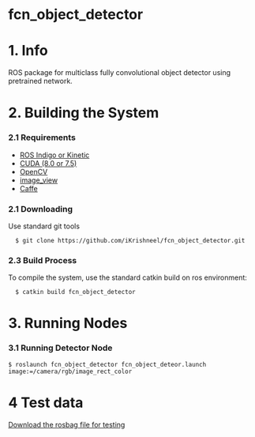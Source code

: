 
# fcn_object_detector

# 1. Info
ROS package for multiclass fully convolutional object detector using pretrained network.

# 2. Building the System
### 2.1 Requirements
 - [ROS Indigo or Kinetic](http://wiki.ros.org/kinetic)
 - [CUDA (8.0 or 7.5)](https://developer.nvidia.com/cuda-downloads)
 - [OpenCV](https://github.com/opencv/opencv)
 - [image_view](https://github.com/ros-perception/image_pipeline)
 - [Caffe](https://github.com/BVLC/caffe) 
 
### 2.1 Downloading
Use standard git tools
```
  $ git clone https://github.com/iKrishneel/fcn_object_detector.git

```


### 2.3 Build Process
To compile the system, use the standard catkin build on ros environment:
```
  $ catkin build fcn_object_detector
```

# 3. Running Nodes
### 3.1 Running Detector Node
 ```
 $ roslaunch fcn_object_detector fcn_object_deteor.launch image:=/camera/rgb/image_rect_color
```

# 4 Test data

[Download the rosbag file for testing](https://drive.google.com/drive/folders/0B5hRAGKTOm_KQ0lLWmNaSjBwV2s?usp=sharing)

